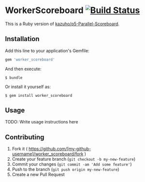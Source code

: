 # WorkerScoreboard [![Build Status](https://travis-ci.org/SpringMT/worker_scoreboard.svg)](https://travis-ci.org/SpringMT/worker_scoreboard)

This is a Ruby version of [kazuho/p5-Parallel-Scoreboard](https://github.com/kazuho/p5-Parallel-Scoreboard).

## Installation

Add this line to your application's Gemfile:

```ruby
gem 'worker_scoreboard'
```

And then execute:

    $ bundle

Or install it yourself as:

    $ gem install worker_scoreboard

## Usage

TODO: Write usage instructions here

## Contributing

1. Fork it ( https://github.com/[my-github-username]/worker_scoreboard/fork )
2. Create your feature branch (`git checkout -b my-new-feature`)
3. Commit your changes (`git commit -am 'Add some feature'`)
4. Push to the branch (`git push origin my-new-feature`)
5. Create a new Pull Request
